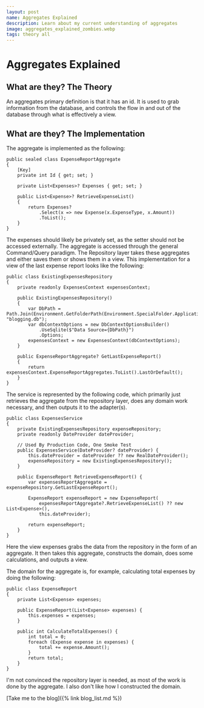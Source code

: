 ```yaml
---
layout: post
name: Aggregates Explained
description: Learn about my current understanding of aggregates
image: aggregates_explained_zombies.webp
tags: theory all
---
```


# Aggregates Explained

## What are they? The Theory

An aggregates primary definition is that it has an id. It is used to grab information from the database, and controls
the flow in and out of the database through what is effectively a view.

## What are they? The Implementation

The aggregate is implemented as the following: 

```text
public sealed class ExpenseReportAggregate
{
    [Key]
    private int Id { get; set; }

    private List<Expenses>? Expenses { get; set; }

    public List<Expense>? RetrieveExpenseList()
    {
        return Expenses?
            .Select(x => new Expense(x.ExpenseType, x.Amount))
            .ToList();
    }
}
```
The expenses should likely be privately set, as the setter should not be accessed externally. The aggregate is accessed through
the general Command/Query paradigm. The Repository layer takes these aggregates and either saves them or shows them in 
a view. This implementation for a view of the last expense report looks like the following:

```text
public class ExistingExpensesRepository
{
    private readonly ExpensesContext expensesContext;

    public ExistingExpensesRepository()
    {
        var DbPath = Path.Join(Environment.GetFolderPath(Environment.SpecialFolder.ApplicationData), "blogging.db");
        var dbContextOptions = new DbContextOptionsBuilder()
            .UseSqlite($"Data Source={DbPath}")
            .Options;
        expensesContext = new ExpensesContext(dbContextOptions);
    }

    public ExpenseReportAggregate? GetLastExpenseReport()
    {
        return expensesContext.ExpenseReportAggregates.ToList().LastOrDefault();
    }
}
```

The service is represented by the following code, which primarily just retrieves the aggregate from the repository layer,
does any domain work necessary, and then outputs it to the adapter(s).

```text
public class ExpensesService
{
    private ExistingExpensesRepository expenseRepository;
    private readonly DateProvider dateProvider;

    // Used By Production Code, One Smoke Test
    public ExpensesService(DateProvider? dateProvider) {
        this.dateProvider = dateProvider ?? new RealDateProvider();
        expenseRepository = new ExistingExpensesRepository();
    }

    public ExpenseReport RetrieveExpenseReport() {
        var expensesReportAggregate = expenseRepository.GetLastExpenseReport();

        ExpenseReport expenseReport = new ExpenseReport(
            expensesReportAggregate?.RetrieveExpenseList() ?? new List<Expense>(),
            this.dateProvider);
        
        return expenseReport;
    }
}
```
Here the view expenses grabs the data from the repository in the form of an aggregate. It then takes this aggregate, constructs
the domain, does some calculations, and outputs a view. 

The domain for the aggregate is, for example, calculating total expenses by doing the following:
```text
public class ExpenseReport
{
    private List<Expense> expenses;

    public ExpenseReport(List<Expense> expenses) {
        this.expenses = expenses;
    }
    
    public int CalculateTotalExpenses() {
        int total = 0;
        foreach (Expense expense in expenses) {
            total += expense.Amount();
        }
        return total;
    }
}
```

I'm not convinced the repository layer is needed, as most of the work is done by the aggregate. I also don't like how I 
constructed the domain.


[Take me to the blog]({% link blog_list.md %})
